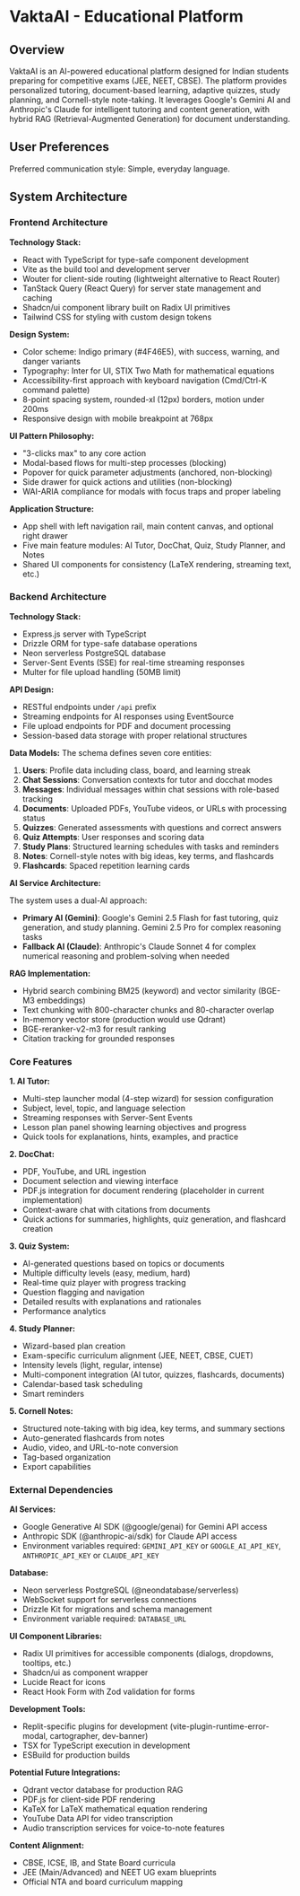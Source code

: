# VaktaAI - Educational Platform

## Overview

VaktaAI is an AI-powered educational platform designed for Indian students preparing for competitive exams (JEE, NEET, CBSE). The platform provides personalized tutoring, document-based learning, adaptive quizzes, study planning, and Cornell-style note-taking. It leverages Google's Gemini AI and Anthropic's Claude for intelligent tutoring and content generation, with hybrid RAG (Retrieval-Augmented Generation) for document understanding.

## User Preferences

Preferred communication style: Simple, everyday language.

## System Architecture

### Frontend Architecture

**Technology Stack:**
- React with TypeScript for type-safe component development
- Vite as the build tool and development server
- Wouter for client-side routing (lightweight alternative to React Router)
- TanStack Query (React Query) for server state management and caching
- Shadcn/ui component library built on Radix UI primitives
- Tailwind CSS for styling with custom design tokens

**Design System:**
- Color scheme: Indigo primary (#4F46E5), with success, warning, and danger variants
- Typography: Inter for UI, STIX Two Math for mathematical equations
- Accessibility-first approach with keyboard navigation (Cmd/Ctrl-K command palette)
- 8-point spacing system, rounded-xl (12px) borders, motion under 200ms
- Responsive design with mobile breakpoint at 768px

**UI Pattern Philosophy:**
- "3-clicks max" to any core action
- Modal-based flows for multi-step processes (blocking)
- Popover for quick parameter adjustments (anchored, non-blocking)
- Side drawer for quick actions and utilities (non-blocking)
- WAI-ARIA compliance for modals with focus traps and proper labeling

**Application Structure:**
- App shell with left navigation rail, main content canvas, and optional right drawer
- Five main feature modules: AI Tutor, DocChat, Quiz, Study Planner, and Notes
- Shared UI components for consistency (LaTeX rendering, streaming text, etc.)

### Backend Architecture

**Technology Stack:**
- Express.js server with TypeScript
- Drizzle ORM for type-safe database operations
- Neon serverless PostgreSQL database
- Server-Sent Events (SSE) for real-time streaming responses
- Multer for file upload handling (50MB limit)

**API Design:**
- RESTful endpoints under `/api` prefix
- Streaming endpoints for AI responses using EventSource
- File upload endpoints for PDF and document processing
- Session-based data storage with proper relational structures

**Data Models:**
The schema defines seven core entities:

1. **Users**: Profile data including class, board, and learning streak
2. **Chat Sessions**: Conversation contexts for tutor and docchat modes
3. **Messages**: Individual messages within chat sessions with role-based tracking
4. **Documents**: Uploaded PDFs, YouTube videos, or URLs with processing status
5. **Quizzes**: Generated assessments with questions and correct answers
6. **Quiz Attempts**: User responses and scoring data
7. **Study Plans**: Structured learning schedules with tasks and reminders
8. **Notes**: Cornell-style notes with big ideas, key terms, and flashcards
9. **Flashcards**: Spaced repetition learning cards

**AI Service Architecture:**

The system uses a dual-AI approach:

- **Primary AI (Gemini)**: Google's Gemini 2.5 Flash for fast tutoring, quiz generation, and study planning. Gemini 2.5 Pro for complex reasoning tasks
- **Fallback AI (Claude)**: Anthropic's Claude Sonnet 4 for complex numerical reasoning and problem-solving when needed

**RAG Implementation:**
- Hybrid search combining BM25 (keyword) and vector similarity (BGE-M3 embeddings)
- Text chunking with 800-character chunks and 80-character overlap
- In-memory vector store (production would use Qdrant)
- BGE-reranker-v2-m3 for result ranking
- Citation tracking for grounded responses

### Core Features

**1. AI Tutor:**
- Multi-step launcher modal (4-step wizard) for session configuration
- Subject, level, topic, and language selection
- Streaming responses with Server-Sent Events
- Lesson plan panel showing learning objectives and progress
- Quick tools for explanations, hints, examples, and practice

**2. DocChat:**
- PDF, YouTube, and URL ingestion
- Document selection and viewing interface
- PDF.js integration for document rendering (placeholder in current implementation)
- Context-aware chat with citations from documents
- Quick actions for summaries, highlights, quiz generation, and flashcard creation

**3. Quiz System:**
- AI-generated questions based on topics or documents
- Multiple difficulty levels (easy, medium, hard)
- Real-time quiz player with progress tracking
- Question flagging and navigation
- Detailed results with explanations and rationales
- Performance analytics

**4. Study Planner:**
- Wizard-based plan creation
- Exam-specific curriculum alignment (JEE, NEET, CBSE, CUET)
- Intensity levels (light, regular, intense)
- Multi-component integration (AI tutor, quizzes, flashcards, documents)
- Calendar-based task scheduling
- Smart reminders

**5. Cornell Notes:**
- Structured note-taking with big idea, key terms, and summary sections
- Auto-generated flashcards from notes
- Audio, video, and URL-to-note conversion
- Tag-based organization
- Export capabilities

### External Dependencies

**AI Services:**
- Google Generative AI SDK (@google/genai) for Gemini API access
- Anthropic SDK (@anthropic-ai/sdk) for Claude API access
- Environment variables required: `GEMINI_API_KEY` or `GOOGLE_AI_API_KEY`, `ANTHROPIC_API_KEY` or `CLAUDE_API_KEY`

**Database:**
- Neon serverless PostgreSQL (@neondatabase/serverless)
- WebSocket support for serverless connections
- Drizzle Kit for migrations and schema management
- Environment variable required: `DATABASE_URL`

**UI Component Libraries:**
- Radix UI primitives for accessible components (dialogs, dropdowns, tooltips, etc.)
- Shadcn/ui as component wrapper
- Lucide React for icons
- React Hook Form with Zod validation for forms

**Development Tools:**
- Replit-specific plugins for development (vite-plugin-runtime-error-modal, cartographer, dev-banner)
- TSX for TypeScript execution in development
- ESBuild for production builds

**Potential Future Integrations:**
- Qdrant vector database for production RAG
- PDF.js for client-side PDF rendering
- KaTeX for LaTeX mathematical equation rendering
- YouTube Data API for video transcription
- Audio transcription services for voice-to-note features

**Content Alignment:**
- CBSE, ICSE, IB, and State Board curricula
- JEE (Main/Advanced) and NEET UG exam blueprints
- Official NTA and board curriculum mapping